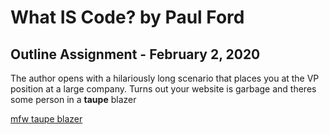 # What IS Code? by Paul Ford

## Outline Assignment - February 2, 2020

The author opens with a hilariously long scenario that places you at the VP position at a large company.
Turns out your website is garbage and theres some person in a **taupe** blazer

  [mfw taupe blazer](https://external-preview.redd.it/cFRDcC1jVrLJqgFEkx46cs0eZEGd3SOD-ShqOMqQqWU.png?s=9d053a62fb4fb26bdf5670c75c1f837fa4b0552e)

  
